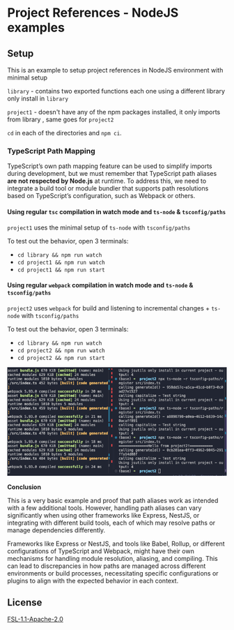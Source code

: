 # Project References - NodeJS examples

## Setup 

This is an example to setup project references in NodeJS environment with minimal setup 

`library` - contains two exported functions each one using a different library only install in `library`

`project1` - doesn't have any of the npm packages installed, it only imports from library , same goes for `project2`


`cd` in each of the directories and `npm ci`.


### TypeScript Path Mapping

TypeScript’s own path mapping feature can be used to simplify imports during development, but we must remember that TypeScript path aliases **are not respected by Node.js** at runtime. To address this, we need to integrate a build tool or module bundler that supports path resolutions based on TypeScript’s configuration, such as Webpack or others.


#### Using regular `tsc` compilation in watch mode and `ts-node` & `tsconfig/paths`

`project1` uses the minimal setup of `ts-node` with `tsconfig/paths`


To test out the behavior, open 3 terminals:

- `cd library && npm run watch`
- `cd project1 && npm run watch`
- `cd project1 && npm run start`

#### Using regular `webpack` compilation in watch mode and `ts-node` & `tsconfig/paths`

`project2` uses `webpack` for build and listening to incremental changes +  `ts-node` with `tsconfig/paths`


To test out the behavior, open 3 terminals:

- `cd library && npm run watch`
- `cd project2 && npm run watch`
- `cd project2 && npm run start`


![prject-2](./assets/project2.png) 


**Conclusion**

This is a very basic example and proof that path aliases work as intended with a few additional tools. However, handling path aliases can vary significantly when using other frameworks like Express, NestJS, or integrating with different build tools, each of which may resolve paths or manage dependencies differently.

Frameworks like Express or NestJS, and tools like Babel, Rollup, or different configurations of TypeScript and Webpack, might have their own mechanisms for handling module resolution, aliasing, and compiling. This can lead to discrepancies in how paths are managed across different environments or build processes, necessitating specific configurations or plugins to align with the expected behavior in each context.

## License

[FSL-1.1-Apache-2.0](./LICENSE.md)
